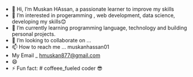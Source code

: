 - 👋 Hi, I’m Muskan HAssan, a passionate learner to improve my skills 
- 👀 I’m interested in  progeramming , web development, data science, developing my skills😊
- 🌱 I’m currently learning  programming language, technology and building personal projects.
- 💞️ I’m looking to collaborate on ...
- 📫 How to reach me ... muskanhassan01
- My Email _ hmuskan877@gmail.com
- 😄
- ⚡ Fun fact: # coffeee_fueled coder 😎

<!---
muskanhassan01/muskanhassan01 is a ✨ special ✨ repository because its `README.md` (this file) appears on your GitHub profile.
You can click the Preview link to take a look at your changes.
--->
